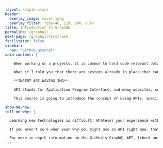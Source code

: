 ```yaml
---
layout: simple-class
header:
  overlay_image: cover.jpeg
  overlay_filter: rgba(46, 129, 200, 0.6)
title: Introduction to GraphQL
permalink: /graphql/
next-page: /graphql/first-use
facilitator: false
sidebar:
  nav: "github-graphql"
main-content: |

    When working on a projects, it is common to hard code relevant data. The only problem with this solution is that you are going to need to update that data - which could be yearly, monthly, weekly, or even daily! Some examples of data you might want to work with could be gathering the number of commits you made over a period of time, your favorite sports team's record, or information regarding weather patterns in your area.

    What if I told you that there are systems already in place that can enable you to gather the precise data you want and display it, **and** it will automatically update? Allow us to introduce you to APIs.

    **INSERT API WAVING IMG**

    API stands for Application Program Interface, and many websites, software applications, and services use APIs to share and update information.

    This course is going to introduce the concept of using APIs, specifically GraphQL, to gather data and display it on a webpage. To find out more, click "Tell me why" below.

show-me-how:
tell-me-why: |

  Learning new technologies is difficult. Whatever your experience with APIs or GraphQL, this course is hands on and will walk you through the steps to get started. We believe that working with a new technology and getting real experience is the quickest and surest way to learn.

  If you aren't sure when your why you might use an API right now, that's OK. This course only walks through a few examples, and we'll share a few other use cases also.

  For more in depth information on the GitHub's GraphQL API, [check out the official documentation](https://developer.github.com/v4/). You can find many use cases and examples of GraphQL in action.
---
```

